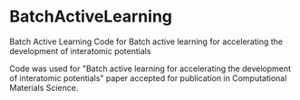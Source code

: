 # BatchActiveLearning
Batch Active Learning Code for Batch active learning for accelerating the development of interatomic potentials

Code was used for "Batch active learning for accelerating the development of interatomic potentials" paper accepted for publication in Computational Materials Science.
